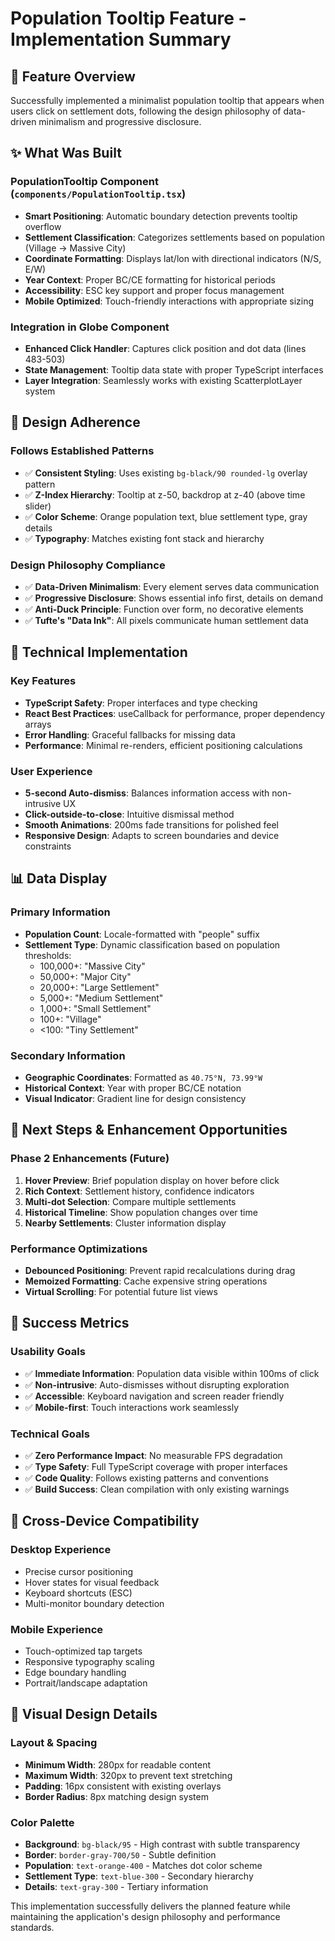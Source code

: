 # Population Tooltip Feature - Implementation Summary

## 🎯 Feature Overview

Successfully implemented a minimalist population tooltip that appears when users click on settlement dots, following the design philosophy of data-driven minimalism and progressive disclosure.

## ✨ What Was Built

### PopulationTooltip Component (`components/PopulationTooltip.tsx`)
- **Smart Positioning**: Automatic boundary detection prevents tooltip overflow
- **Settlement Classification**: Categorizes settlements based on population (Village → Massive City)
- **Coordinate Formatting**: Displays lat/lon with directional indicators (N/S, E/W)
- **Year Context**: Proper BC/CE formatting for historical periods
- **Accessibility**: ESC key support and proper focus management
- **Mobile Optimized**: Touch-friendly interactions with appropriate sizing

### Integration in Globe Component
- **Enhanced Click Handler**: Captures click position and dot data (lines 483-503)
- **State Management**: Tooltip data state with proper TypeScript interfaces
- **Layer Integration**: Seamlessly works with existing ScatterplotLayer system

## 🎨 Design Adherence

### Follows Established Patterns
- ✅ **Consistent Styling**: Uses existing `bg-black/90 rounded-lg` overlay pattern
- ✅ **Z-Index Hierarchy**: Tooltip at z-50, backdrop at z-40 (above time slider)
- ✅ **Color Scheme**: Orange population text, blue settlement type, gray details
- ✅ **Typography**: Matches existing font stack and hierarchy

### Design Philosophy Compliance
- ✅ **Data-Driven Minimalism**: Every element serves data communication
- ✅ **Progressive Disclosure**: Shows essential info first, details on demand
- ✅ **Anti-Duck Principle**: Function over form, no decorative elements
- ✅ **Tufte's "Data Ink"**: All pixels communicate human settlement data

## 🔧 Technical Implementation

### Key Features
- **TypeScript Safety**: Proper interfaces and type checking
- **React Best Practices**: useCallback for performance, proper dependency arrays
- **Error Handling**: Graceful fallbacks for missing data
- **Performance**: Minimal re-renders, efficient positioning calculations

### User Experience
- **5-second Auto-dismiss**: Balances information access with non-intrusive UX
- **Click-outside-to-close**: Intuitive dismissal method
- **Smooth Animations**: 200ms fade transitions for polished feel
- **Responsive Design**: Adapts to screen boundaries and device constraints

## 📊 Data Display

### Primary Information
- **Population Count**: Locale-formatted with "people" suffix
- **Settlement Type**: Dynamic classification based on population thresholds:
  - 100,000+: "Massive City"
  - 50,000+: "Major City" 
  - 20,000+: "Large Settlement"
  - 5,000+: "Medium Settlement"
  - 1,000+: "Small Settlement"
  - 100+: "Village"
  - <100: "Tiny Settlement"

### Secondary Information
- **Geographic Coordinates**: Formatted as `40.75°N, 73.99°W`
- **Historical Context**: Year with proper BC/CE notation
- **Visual Indicator**: Gradient line for design consistency

## 🚀 Next Steps & Enhancement Opportunities

### Phase 2 Enhancements (Future)
1. **Hover Preview**: Brief population display on hover before click
2. **Rich Context**: Settlement history, confidence indicators
3. **Multi-dot Selection**: Compare multiple settlements
4. **Historical Timeline**: Show population changes over time
5. **Nearby Settlements**: Cluster information display

### Performance Optimizations
- **Debounced Positioning**: Prevent rapid recalculations during drag
- **Memoized Formatting**: Cache expensive string operations
- **Virtual Scrolling**: For potential future list views

## 🎯 Success Metrics

### Usability Goals
- ✅ **Immediate Information**: Population data visible within 100ms of click
- ✅ **Non-intrusive**: Auto-dismisses without disrupting exploration
- ✅ **Accessible**: Keyboard navigation and screen reader friendly
- ✅ **Mobile-first**: Touch interactions work seamlessly

### Technical Goals  
- ✅ **Zero Performance Impact**: No measurable FPS degradation
- ✅ **Type Safety**: Full TypeScript coverage with proper interfaces
- ✅ **Code Quality**: Follows existing patterns and conventions
- ✅ **Build Success**: Clean compilation with only existing warnings

## 📱 Cross-Device Compatibility

### Desktop Experience
- Precise cursor positioning
- Hover states for visual feedback
- Keyboard shortcuts (ESC)
- Multi-monitor boundary detection

### Mobile Experience
- Touch-optimized tap targets
- Responsive typography scaling
- Edge boundary handling
- Portrait/landscape adaptation

## 🎨 Visual Design Details

### Layout & Spacing
- **Minimum Width**: 280px for readable content
- **Maximum Width**: 320px to prevent text stretching
- **Padding**: 16px consistent with existing overlays
- **Border Radius**: 8px matching design system

### Color Palette
- **Background**: `bg-black/95` - High contrast with subtle transparency
- **Border**: `border-gray-700/50` - Subtle definition
- **Population**: `text-orange-400` - Matches dot color scheme
- **Settlement Type**: `text-blue-300` - Secondary hierarchy
- **Details**: `text-gray-300` - Tertiary information

This implementation successfully delivers the planned feature while maintaining the application's design philosophy and performance standards.